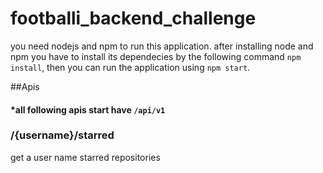 # footballi_backend_challenge

you need nodejs and npm to run this application.
after installing node and npm you have to install its dependecies by the following command `npm install`, then you can run the application using `npm start`.

##Apis
#### *all following apis start have `/api/v1`

### /{username}/starred
get a user name starred repositories
